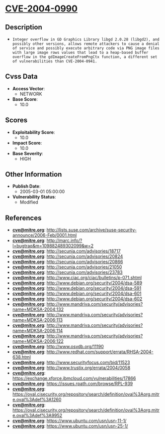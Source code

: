 
# [CVE-2004-0990](http://lists.suse.com/archive/suse-security-announce/2006-Feb/0001.html)

## Description

- `Integer overflow in GD Graphics Library libgd 2.0.28 (libgd2), and possibly other versions, allows remote attackers to cause a denial of service and possibly execute arbitrary code via PNG image files with large image rows values that lead to a heap-based buffer overflow in the gdImageCreateFromPngCtx function, a different set of vulnerabilities than CVE-2004-0941.`

## Cvss Data

- **Access Vector**:
  - NETWORK
- **Base Score**:
  - 10.0

## Scores

- **Exploitability Score**:
  - 10.0
- **Impact Score**:
  - 10.0
- **Base Severity**:
  - HIGH

## Other Information

- **Publish Date**:
  - 2005-03-01 05:00:00
- **Vulnerability Status**:
  - Modified

## References

- **cve@mitre.org**: http://lists.suse.com/archive/suse-security-announce/2006-Feb/0001.html
- **cve@mitre.org**: http://marc.info/?l=bugtraq&m=109882489302099&w=2
- **cve@mitre.org**: http://secunia.com/advisories/18717
- **cve@mitre.org**: http://secunia.com/advisories/20824
- **cve@mitre.org**: http://secunia.com/advisories/20866
- **cve@mitre.org**: http://secunia.com/advisories/21050
- **cve@mitre.org**: http://secunia.com/advisories/23783
- **cve@mitre.org**: http://www.ciac.org/ciac/bulletins/p-071.shtml
- **cve@mitre.org**: http://www.debian.org/security/2004/dsa-589
- **cve@mitre.org**: http://www.debian.org/security/2004/dsa-591
- **cve@mitre.org**: http://www.debian.org/security/2004/dsa-601
- **cve@mitre.org**: http://www.debian.org/security/2004/dsa-602
- **cve@mitre.org**: http://www.mandriva.com/security/advisories?name=MDKSA-2004:132
- **cve@mitre.org**: http://www.mandriva.com/security/advisories?name=MDKSA-2006:113
- **cve@mitre.org**: http://www.mandriva.com/security/advisories?name=MDKSA-2006:114
- **cve@mitre.org**: http://www.mandriva.com/security/advisories?name=MDKSA-2006:122
- **cve@mitre.org**: http://www.osvdb.org/11190
- **cve@mitre.org**: http://www.redhat.com/support/errata/RHSA-2004-638.html
- **cve@mitre.org**: http://www.securityfocus.com/bid/11523
- **cve@mitre.org**: http://www.trustix.org/errata/2004/0058
- **cve@mitre.org**: https://exchange.xforce.ibmcloud.com/vulnerabilities/17866
- **cve@mitre.org**: https://issues.rpath.com/browse/RPL-939
- **cve@mitre.org**: https://oval.cisecurity.org/repository/search/definition/oval%3Aorg.mitre.oval%3Adef%3A1260
- **cve@mitre.org**: https://oval.cisecurity.org/repository/search/definition/oval%3Aorg.mitre.oval%3Adef%3A9952
- **cve@mitre.org**: https://www.ubuntu.com/usn/usn-11-1/
- **cve@mitre.org**: https://www.ubuntu.com/usn/usn-25-1/
